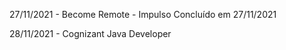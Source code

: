 27/11/2021 - Become Remote - Impulso
		Concluído em 27/11/2021

28/11/2021 - Cognizant Java Developer
